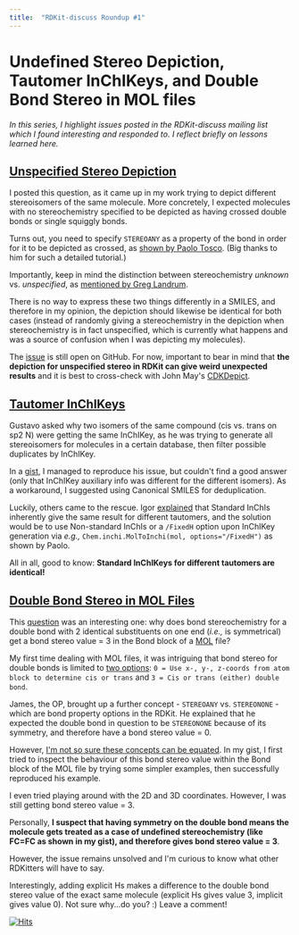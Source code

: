 ```yaml
---
title:  "RDKit-discuss Roundup #1"
---
```


# Undefined Stereo Depiction, Tautomer InChIKeys, and Double Bond Stereo in MOL files


*In this series, I highlight issues posted in the RDKit-discuss mailing list which I found interesting and responded to. I reflect briefly on lessons learned here.*


## [Unspecified Stereo Depiction](https://sourceforge.net/p/rdkit/mailman/rdkit-discuss/thread/CAJ8mGGc6F9GCJLdocXyGnL176w6SoMx9AaAQkN-s-VAKCNQ%2B%2BA%40mail.gmail.com/#msg37134294)

I posted this question, as it came up in my work trying to depict different stereoisomers of the same molecule. More concretely, I expected molecules with no stereochemistry specified to be depicted as having crossed double bonds or single squiggly bonds.

Turns out, you need to specify `STEREOANY` as a property of the bond in order for it to be depicted as crossed, as [shown by Paolo Tosco](https://gist.github.com/ptosco/1e1c23ad24c90444993fa1db21ccb48b). (Big thanks to him for such a detailed tutorial.)

Importantly, keep in mind the distinction between stereochemistry *unknown* vs. *unspecified*, as [mentioned by Greg Landrum](https://sourceforge.net/p/rdkit/mailman/message/37133311/). 

There is no way to express these two things differently in a SMILES, and therefore in my opinion, the depiction should likewise be identical for both cases (instead of randomly giving a stereochemistry in the depiction when stereochemistry is in fact unspecified, which is currently what happens and was a source of confusion when I was depicting my molecules). 

The [issue](https://github.com/rdkit/rdkit/issues/3514) is still open on GitHub. For now, important to bear in mind that **the depiction for unspecified stereo in RDKit can give weird unexpected results** and it is best to cross-check with John May's [CDKDepict](https://www.simolecule.com/cdkdepict/depict.html).



## [Tautomer InChIKeys](https://sourceforge.net/p/rdkit/mailman/rdkit-discuss/thread/8c788ed317044ed4addd6c3e398f7e7e%40uni.lu/#msg37136381)

Gustavo asked why two isomers of the same compound (cis vs. trans on sp2 N) were getting the same InChIKey, as he was trying to generate all stereoisomers for molecules in a certain database, then filter possible duplicates by InChIKey.

In a [gist](https://gist.github.com/adelenelai/59a8794e1f030941c19bcb50aa8adf3f), I managed to reproduce his issue, but couldn't find a good answer (only that InChIKey auxiliary info was different for the different isomers). As a workaround, I suggested using Canonical SMILES for deduplication.

Luckily, others came to the rescue. Igor [explained](https://sourceforge.net/p/rdkit/mailman/message/37140802/) that Standard InChIs inherently give the same result for different tautomers, and the solution would be to use Non-standard InChIs or a `/FixedH` option upon InChIKey generation via *e.g.,* `Chem.inchi.MolToInchi(mol, options="/FixedH")` as shown by Paolo.

All in all, good to know: **Standard InChIKeys for different tautomers are identical!**




## [Double Bond Stereo in MOL Files](https://sourceforge.net/p/rdkit/mailman/rdkit-discuss/thread/12bdb6abf1d849229b329f1e16ec088c%40uni.lu/#msg37186672)

This [question](https://sourceforge.net/p/rdkit/mailman/rdkit-discuss/thread/12bdb6abf1d849229b329f1e16ec088c%40uni.lu/#msg37186672) was an interesting one: why does bond stereochemistry for a double bond with 2 identical substituents on one end (*i.e.,* is symmetrical) get a bond stereo value = 3 in the Bond block of a [MOL](https://chem.libretexts.org/Courses/University_of_Arkansas_Little_Rock/ChemInformatics_(2017)%3A_Chem_4399%2F%2F5399/2.2%3A_Chemical_Representations_on_Computer%3A_Part_II/2.2.2%3A_Anatomy_of_a_MOL_file) file?

My first time dealing with MOL files, it was intriguing that bond stereo for double bonds is limited to [two options](https://www.daylight.com/meetings/mug05/Kappler/ctfile.pdf): `0 = Use x-, y-, z-coords from atom block to determine cis or trans` and `3 = Cis or trans (either) double bond`.

James, the OP, brought up a further concept - `STEREOANY` vs. `STEREONONE` - which are bond property options in the RDKit. He explained that he expected the double bond in question to be `STEREONONE` because of its symmetry, and therefore have a bond stereo value = 0.

However, [I'm not so sure these concepts can be equated](https://gist.github.com/adelenelai/0e2c4c90f33bac9197d7a11495b4f164). In my gist, I first tried to inspect the behaviour of this bond stereo value within the Bond block of the MOL file by trying some simpler examples, then successfully reproduced his example. 

I even tried playing around with the 2D and 3D coordinates. However, I was still getting bond stereo value = 3.

Personally, **I suspect that having symmetry on the double bond means the molecule gets treated as a case of undefined stereochemistry (like FC=FC as shown in my gist), and therefore gives bond stereo value = 3**. 

However, the issue remains unsolved and I'm curious to know what other RDKitters will have to say.

Interestingly, adding explicit Hs makes a difference to the double bond stereo value of the exact same molecule (explicit Hs gives value 3, implicit gives value 0). Not sure why...do you? :) Leave a comment!


[![Hits](https://hits.seeyoufarm.com/api/count/incr/badge.svg?url=https%3A%2F%2Fadelenel.ai%2Froundup1%2F&count_bg=%23609C2A&title_bg=%23555555&icon=&icon_color=%23E7E7E7&title=hits&edge_flat=false)](https://hits.seeyoufarm.com)
















 




